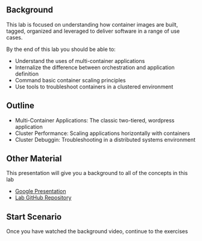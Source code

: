 ## Background
This lab is focused on understanding how container images are built, tagged, organized and leveraged to deliver software in a range of use cases.

By the end of this lab you should be able to:
- Understand the uses of multi-container applications
- Internalize the difference between orchestration and application definition
- Command basic container scaling principles
- Use tools to troubleshoot containers in a clustered environment

## Outline
- Multi-Container Applications: The classic two-tiered, wordpress application
- Cluster Performance: Scaling applications horizontally with containers
- Cluster Debuggin: Troubleshooting in a distributed systems environment

## Other Material
This presentation will give you a background to all of the concepts in this lab
- [Google Presentation](https://docs.google.com/presentation/d/1S-JqLQ4jatHwEBRUQRiA5WOuCwpTUnxl2d1qRUoTz5g/edit#slide=id.g20639ff941_0_42) 
- [Lab GitHub Repository](https://github.com/openshift-labs/learn-katacoda)

## Start Scenario
Once you have watched the background video, continue to the exercises
